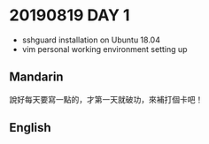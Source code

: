 20190819 DAY 1
===

* sshguard installation on Ubuntu 18.04
* vim personal working environment setting up

Mandarin
---
說好每天要寫一點的，才第一天就破功，來補打個卡吧！

English
---
